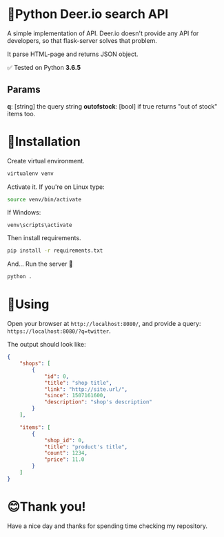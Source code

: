 
# 🐍Python Deer.io search API
A simple implementation of API. Deer.io doesn't provide any API for developers, so that flask-server solves that problem.

It parse HTML-page and returns JSON object.

✅ Tested on Python **3.6.5**

## Params
**q**: [string] the query string
**outofstock**: [bool] if true returns "out of stock" items too.

# 🚀Installation
Create virtual environment.
```bash
virtualenv venv
```

Activate it. If you're on Linux type:
```bash
source venv/bin/activate
```
If Windows:
```
venv\scripts\activate
```

Then install requirements.
```bash
pip install -r requirements.txt
```

And... Run the server 🙂
```bash
python .
```

# 🤔Using
Open your browser at `http://localhost:8080/`, and provide a query: `https://localhost:8080/?q=twitter`.

The output should look like:
```json
{
    "shops": [
        {
            "id": 0,
            "title": "shop title",
            "link": "http://site.url/",
            "since": 1507161600,
            "description": "shop's description"
        }
    ],

    "items": [
        {
            "shop_id": 0,
            "title": "product's title",
            "count": 1234,
            "price": 11.0
        }
    ]
}
```

# 😊Thank you!
Have a nice day and thanks for spending time checking my repository.
